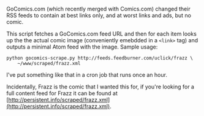 GoComics.com (which recently merged with Comics.com) changed their RSS feeds to contain at best links only, and at worst links and ads, but no comic.

This script fetches a GoComics.com feed URL and then for each item looks up the the actual comic image (conveniently emebdded in a `<link>` tag) and outputs a minimal Atom feed with the image. Sample usage:

    python gocomics-scrape.py http://feeds.feedburner.com/uclick/frazz \
        ~/www/scraped/frazz.xml

I've put something like that in a cron job that runs once an hour.

Incidentally, Frazz is the comic that I wanted this for, if you're looking for a full content feed for Frazz it can be found at [http://persistent.info/scraped/frazz.xml](http://persistent.info/scraped/frazz.xml).
